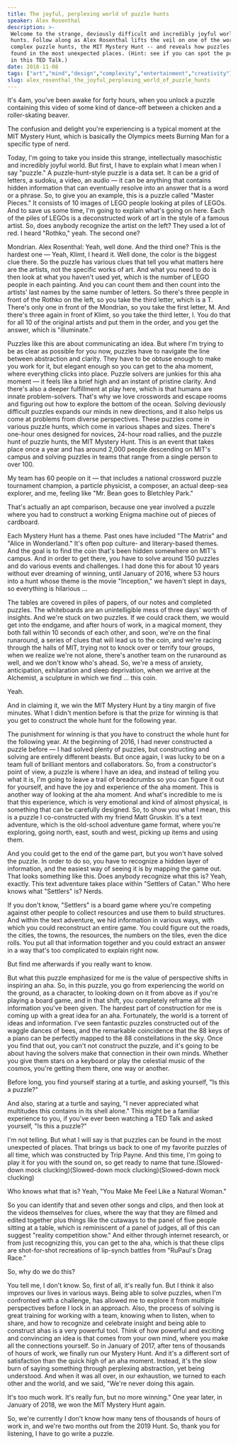 ```yaml
---
title: The joyful, perplexing world of puzzle hunts
speaker: Alex Rosenthal
description: >-
 Welcome to the strange, deviously difficult and incredibly joyful world of puzzle
 hunts. Follow along as Alex Rosenthal lifts the veil on one of the world's most
 complex puzzle hunts, the MIT Mystery Hunt -- and reveals how puzzles can be
 found in the most unexpected places. (Hint: see if you can spot the puzzle hidden
 in this TED Talk.)
date: 2018-11-08
tags: ["art","mind","design","complexity","entertainment","creativity"]
slug: alex_rosenthal_the_joyful_perplexing_world_of_puzzle_hunts
---
```


It's 4am, you've been awake for forty hours, when you unlock a puzzle containing this
video of some kind of dance-off between a chicken and a roller-skating
beaver.

The confusion and delight you're experiencing is a typical moment at the MIT Mystery Hunt,
which is basically the Olympics meets Burning Man for a specific type of
nerd.

Today, I'm going to take you inside this strange, intellectually masochistic and
incredibly joyful world. But first, I have to explain what I mean when I say "puzzle." A
puzzle-hunt-style puzzle is a data set. It can be a grid of letters, a sudoku, a video, an
audio — it can be anything that contains hidden information that can eventually resolve
into an answer that is a word or a phrase. So, to give you an example, this is a puzzle
called "Master Pieces." It consists of 10 images of LEGO people looking at piles of LEGOs.
And to save us some time, I'm going to explain what's going on here. Each of the piles of
LEGOs is a deconstructed work of art in the style of a famous artist. So, does anybody
recognize the artist on the left? They used a lot of red. I heard "Rothko," yeah. The
second one?

Mondrian. Alex Rosenthal: Yeah, well done. And the third one? This is the hardest one —
Yeah, Klimt, I heard it. Well done, the color is the biggest clue there. So the puzzle has
various clues that tell you what matters here are the artists, not the specific works of
art. And what you need to do is then look at what you haven't used yet, which is the
number of LEGO people in each painting. And you can count them and then count into the
artists' last names by the same number of letters. So there's three people in front of the
Rothko on the left, so you take the third letter, which is a T. There's only one in front
of the Mondrian, so you take the first letter, M. And there's three again in front of
Klimt, so you take the third letter, I. You do that for all 10 of the original artists and
put them in the order, and you get the answer, which is "illuminate."

Puzzles like this are about communicating an idea. But where I'm trying to be as clear as
possible for you now, puzzles have to navigate the line between abstraction and clarity.
They have to be obtuse enough to make you work for it, but elegant enough so you can get
to the aha moment, where everything clicks into place. Puzzle solvers are junkies for this
aha moment — it feels like a brief high and an instant of pristine clarity. And there's
also a deeper fulfillment at play here, which is that humans are innate problem-solvers.
That's why we love crosswords and escape rooms and figuring out how to explore the bottom
of the ocean. Solving deviously difficult puzzles expands our minds in new directions, and
it also helps us come at problems from diverse perspectives. These puzzles come in various
puzzle hunts, which come in various shapes and sizes. There's one-hour ones designed for
novices, 24-hour road rallies, and the puzzle hunt of puzzle hunts, the MIT Mystery
Hunt. This is an event that takes place once a year and has around 2,000 people descending
on MIT's campus and solving puzzles in teams that range from a single person to over
100.

My team has 60 people on it — that includes a national crossword puzzle tournament
champion, a particle physicist, a composer, an actual deep-sea explorer, and me, feeling
like "Mr. Bean goes to Bletchley Park."

That's actually an apt comparison, because one year involved a puzzle where you had to
construct a working Enigma machine out of pieces of cardboard.

Each Mystery Hunt has a theme. Past ones have included "The Matrix" and "Alice in
Wonderland." It's often pop culture- and literary-based themes. And the goal is to find
the coin that's been hidden somewhere on MIT's campus. And in order to get there, you have
to solve around 150 puzzles and do various events and challenges. I had done this for
about 10 years without ever dreaming of winning, until January of 2016, where 53 hours
into a hunt whose theme is the movie "Inception," we haven't slept in days, so everything
is hilarious ...

The tables are covered in piles of papers, of our notes and completed puzzles. The
whiteboards are an unintelligible mess of three days' worth of insights. And we're stuck
on two puzzles. If we could crack them, we would get into the endgame, and after hours of
work, in a magical moment, they both fall within 10 seconds of each other, and soon, we're
on the final runaround, a series of clues that will lead us to the coin, and we're racing
through the halls of MIT, trying not to knock over or terrify tour groups, when we realize
we're not alone, there's another team on the runaround as well, and we don't know who's
ahead. So, we're a mess of anxiety, anticipation, exhilaration and sleep deprivation, when
we arrive at the Alchemist, a sculpture in which we find ... this coin.

Yeah.

And in claiming it, we win the MIT Mystery Hunt by a tiny margin of five minutes. What I
didn't mention before is that the prize for winning is that you get to construct the whole
hunt for the following year.

The punishment for winning is that you have to construct the whole hunt for the following
year. At the beginning of 2016, I had never constructed a puzzle before — I had solved
plenty of puzzles, but constructing and solving are entirely different beasts. But once
again, I was lucky to be on a team full of brilliant mentors and collaborators. So, from a
constructor's point of view, a puzzle is where I have an idea, and instead of telling you
what it is, I'm going to leave a trail of breadcrumbs so you can figure it out for
yourself, and have the joy and experience of the aha moment. This is another way of
looking at the aha moment. And what's incredible to me is that this experience, which is
very emotional and kind of almost physical, is something that can be carefully
designed. So, to show you what I mean, this is a puzzle I co-constructed with my friend
Matt Gruskin. It's a text adventure, which is the old-school adventure game format, where
you're exploring, going north, east, south and west, picking up items and using
them.

And you could get to the end of the game part, but you won't have solved the puzzle. In
order to do so, you have to recognize a hidden layer of information, and the easiest way
of seeing it is by mapping the game out. That looks something like this. Does anybody
recognize what this is? Yeah, exactly. This text adventure takes place within "Settlers of
Catan." Who here knows what "Settlers" is? Nerds.

If you don't know, "Settlers" is a board game where you're competing against other people
to collect resources and use them to build structures. And within the text adventure, we
hid information in various ways, with which you could reconstruct an entire game. You
could figure out the roads, the cities, the towns, the resources, the numbers on the
tiles, even the dice rolls. You put all that information together and you could extract an
answer in a way that's too complicated to explain right now.

But find me afterwards if you really want to know.

But what this puzzle emphasized for me is the value of perspective shifts in inspiring an
aha. So, in this puzzle, you go from experiencing the world on the ground, as a character,
to looking down on it from above as if you're playing a board game, and in that shift, you
completely reframe all the information you've been given. The hardest part of construction
for me is coming up with a great idea for an aha. Fortunately, the world is a torrent of
ideas and information. I've seen fantastic puzzles constructed out of the waggle dances of
bees, and the remarkable coincidence that the 88 keys of a piano can be perfectly mapped
to the 88 constellations in the sky. Once you find that out, you can't not construct the
puzzle, and it's going to be about having the solvers make that connection in their own
minds. Whether you give them stars on a keyboard or play the celestial music of the
cosmos, you're getting them there, one way or another.

Before long, you find yourself staring at a turtle, and asking yourself, "Is this a
puzzle?"

And also, staring at a turtle and saying, "I never appreciated what multitudes this
contains in its shell alone." This might be a familiar experience to you, if you've ever
been watching a TED Talk and asked yourself, "Is this a puzzle?"

I'm not telling. But what I will say is that puzzles can be found in the most unexpected
of places. That brings us back to one of my favorite puzzles of all time, which was
constructed by Trip Payne. And this time, I'm going to play it for you with the sound on,
so get ready to name that tune.(Slowed-down mock clucking)(Slowed-down mock
clucking)(Slowed-down mock clucking)

Who knows what that is? Yeah, "You Make Me Feel Like a Natural Woman."

So you can identify that and seven other songs and clips, and then look at the videos
themselves for clues, where the way that they are filmed and edited together plus things
like the cutaways to the panel of five people sitting at a table, which is reminiscent of
a panel of judges, all of this can suggest "reality competition show." And either through
internet research, or from just recognizing this, you can get to the aha, which is that
these clips are shot-for-shot recreations of lip-synch battles from "RuPaul's Drag
Race."

So, why do we do this?

You tell me, I don't know. So, first of all, it's really fun. But I think it also improves
our lives in various ways. Being able to solve puzzles, when I'm confronted with a
challenge, has allowed me to explore it from multiple perspectives before I lock in an
approach. Also, the process of solving is great training for working with a team, knowing
when to listen, when to share, and how to recognize and celebrate insight and being able
to construct ahas is a very powerful tool. Think of how powerful and exciting and
convincing an idea is that comes from your own mind, where you make all the connections
yourself. So in January of 2017, after tens of thousands of hours of work, we finally run
our Mystery Hunt. And it's a different sort of satisfaction than the quick high of an aha
moment. Instead, it's the slow burn of saying something through perplexing abstraction,
yet being understood. And when it was all over, in our exhaustion, we turned to each other
and the world, and we said, "We're never doing this again.

It's too much work. It's really fun, but no more winning." One year later, in January of
2018, we won the MIT Mystery Hunt again.

So, we're currently I don't know how many tens of thousands of hours of work in, and we're
two months out from the 2019 Hunt. So, thank you for listening, I have to go write a
puzzle.

<!--
ad_duration=3.33
comment_count=33
event="TED Salon: Radical Craft"
external_start_time=0
has_talk_citation=1
intro_duration=11.82
is_subtitle_required="False"
is_talk_featured="True"
language="en"
language_swap="False"
native_language="en"
number_of_related_talks=6
number_of_speakers=1
number_of_subtitled_videos=16
number_of_tags=6
number_of_talk_download_languages=16
number_of_talk_more_resources=0
number_of_talk_recommendations=1
number_of_talks_take_actions=0
post_ad_duration=0.83
published_timestamp="2018-12-19 15:53:37"
recording_date="2018-11-08"
speaker_description="Producer"
speaker_is_published=1
speaker_name="Alex Rosenthal"
talk_more_resources=[]
talk_name="The joyful, perplexing world of puzzle hunts"
talk_recommendations_blurb="More resources curated by Alex Rosenthal"
talks_tags=["art","mind","design","complexity","entertainment","creativity"]
talks_take_action=[]
url_photo_speaker="https://pe.tedcdn.com/images/ted/77f7d72948353b5a29b96eeefcdef099734e325f_254x191.jpg"
url_photo_talk="https://s3.amazonaws.com/talkstar-photos/uploads/62ffb179-75a4-4100-af73-330716f56a8b/AlexRosenthal_2018S-embed.jpg"
url_webpage="https://www.ted.com/talks/alex_rosenthal_the_joyful_perplexing_world_of_puzzle_hunts"
video_type_name="TED Stage Talk"
-->